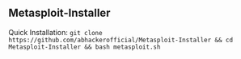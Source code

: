 ## Metasploit-Installer
Quick Installation:
```git clone https://github.com/abhackerofficial/Metasploit-Installer && cd Metasploit-Installer && bash metasploit.sh```

